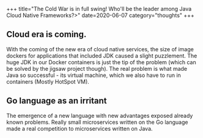 +++
title="The Cold War is in full swing! Who'll be the leader among Java Cloud Native Frameworks?>"
date=2020-06-07
category="thoughts"
+++

## Cloud era is coming.
With the coming  of the new era of cloud native services, the size of image dockers for applications that included
JDK caused a slight puzzlement. The huge JDK in our Docker containers is just the tip of the problem (which can be
solved by the jigsaw project though). The real problem is what made Java so successful - its virtual machine, which we
also have to run in containers (Mostly HotSpot VM).

## Go language as an irritant
The emergence of a new language with new advantages exposed already known problems. Really small microservices written
on the Go language made a real competition to microservices  written on Java.